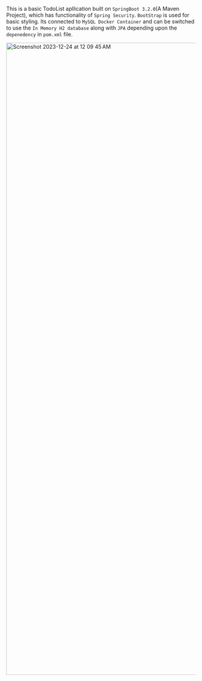 This is a basic TodoList apllication built on `SpringBoot 3.2.0`(A Maven Project), which has functionality of `Spring Security`. `BootStrap` is used for basic styling. Its connected to `MySQL Docker Container` and can be switched to use the `In Memory H2 database` along with `JPA` depending upon the `depenedency` in `pom.xml` file.

<img width="1680" alt="Screenshot 2023-12-24 at 12 09 45 AM" src="https://github.com/ujjwaleee26/SpringBoot-Bootstrap-JPA-TodoList-WebApp/assets/138270264/138da9cd-1dbc-4585-a4b4-1135a3ba5a8e">

